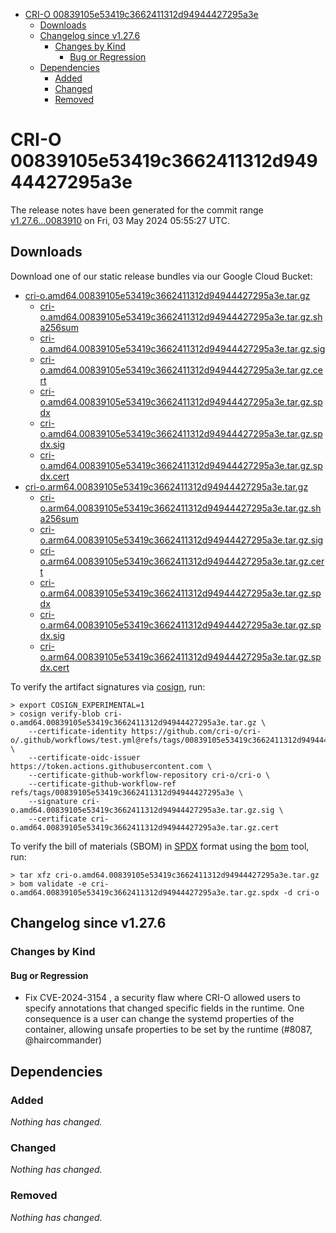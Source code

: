 - [CRI-O 00839105e53419c3662411312d94944427295a3e](#cri-o-00839105e53419c3662411312d94944427295a3e)
  - [Downloads](#downloads)
  - [Changelog since v1.27.6](#changelog-since-v1276)
    - [Changes by Kind](#changes-by-kind)
      - [Bug or Regression](#bug-or-regression)
  - [Dependencies](#dependencies)
    - [Added](#added)
    - [Changed](#changed)
    - [Removed](#removed)

# CRI-O 00839105e53419c3662411312d94944427295a3e

The release notes have been generated for the commit range
[v1.27.6...0083910](https://github.com/cri-o/cri-o/compare/v1.27.6...00839105e53419c3662411312d94944427295a3e) on Fri, 03 May 2024 05:55:27 UTC.

## Downloads

Download one of our static release bundles via our Google Cloud Bucket:

- [cri-o.amd64.00839105e53419c3662411312d94944427295a3e.tar.gz](https://storage.googleapis.com/cri-o/artifacts/cri-o.amd64.00839105e53419c3662411312d94944427295a3e.tar.gz)
  - [cri-o.amd64.00839105e53419c3662411312d94944427295a3e.tar.gz.sha256sum](https://storage.googleapis.com/cri-o/artifacts/cri-o.amd64.00839105e53419c3662411312d94944427295a3e.tar.gz.sha256sum)
  - [cri-o.amd64.00839105e53419c3662411312d94944427295a3e.tar.gz.sig](https://storage.googleapis.com/cri-o/artifacts/cri-o.amd64.00839105e53419c3662411312d94944427295a3e.tar.gz.sig)
  - [cri-o.amd64.00839105e53419c3662411312d94944427295a3e.tar.gz.cert](https://storage.googleapis.com/cri-o/artifacts/cri-o.amd64.00839105e53419c3662411312d94944427295a3e.tar.gz.cert)
  - [cri-o.amd64.00839105e53419c3662411312d94944427295a3e.tar.gz.spdx](https://storage.googleapis.com/cri-o/artifacts/cri-o.amd64.00839105e53419c3662411312d94944427295a3e.tar.gz.spdx)
  - [cri-o.amd64.00839105e53419c3662411312d94944427295a3e.tar.gz.spdx.sig](https://storage.googleapis.com/cri-o/artifacts/cri-o.amd64.00839105e53419c3662411312d94944427295a3e.tar.gz.spdx.sig)
  - [cri-o.amd64.00839105e53419c3662411312d94944427295a3e.tar.gz.spdx.cert](https://storage.googleapis.com/cri-o/artifacts/cri-o.amd64.00839105e53419c3662411312d94944427295a3e.tar.gz.spdx.cert)
- [cri-o.arm64.00839105e53419c3662411312d94944427295a3e.tar.gz](https://storage.googleapis.com/cri-o/artifacts/cri-o.arm64.00839105e53419c3662411312d94944427295a3e.tar.gz)
  - [cri-o.arm64.00839105e53419c3662411312d94944427295a3e.tar.gz.sha256sum](https://storage.googleapis.com/cri-o/artifacts/cri-o.arm64.00839105e53419c3662411312d94944427295a3e.tar.gz.sha256sum)
  - [cri-o.arm64.00839105e53419c3662411312d94944427295a3e.tar.gz.sig](https://storage.googleapis.com/cri-o/artifacts/cri-o.arm64.00839105e53419c3662411312d94944427295a3e.tar.gz.sig)
  - [cri-o.arm64.00839105e53419c3662411312d94944427295a3e.tar.gz.cert](https://storage.googleapis.com/cri-o/artifacts/cri-o.arm64.00839105e53419c3662411312d94944427295a3e.tar.gz.cert)
  - [cri-o.arm64.00839105e53419c3662411312d94944427295a3e.tar.gz.spdx](https://storage.googleapis.com/cri-o/artifacts/cri-o.arm64.00839105e53419c3662411312d94944427295a3e.tar.gz.spdx)
  - [cri-o.arm64.00839105e53419c3662411312d94944427295a3e.tar.gz.spdx.sig](https://storage.googleapis.com/cri-o/artifacts/cri-o.arm64.00839105e53419c3662411312d94944427295a3e.tar.gz.spdx.sig)
  - [cri-o.arm64.00839105e53419c3662411312d94944427295a3e.tar.gz.spdx.cert](https://storage.googleapis.com/cri-o/artifacts/cri-o.arm64.00839105e53419c3662411312d94944427295a3e.tar.gz.spdx.cert)

To verify the artifact signatures via [cosign](https://github.com/sigstore/cosign), run:

```console
> export COSIGN_EXPERIMENTAL=1
> cosign verify-blob cri-o.amd64.00839105e53419c3662411312d94944427295a3e.tar.gz \
    --certificate-identity https://github.com/cri-o/cri-o/.github/workflows/test.yml@refs/tags/00839105e53419c3662411312d94944427295a3e \
    --certificate-oidc-issuer https://token.actions.githubusercontent.com \
    --certificate-github-workflow-repository cri-o/cri-o \
    --certificate-github-workflow-ref refs/tags/00839105e53419c3662411312d94944427295a3e \
    --signature cri-o.amd64.00839105e53419c3662411312d94944427295a3e.tar.gz.sig \
    --certificate cri-o.amd64.00839105e53419c3662411312d94944427295a3e.tar.gz.cert
```

To verify the bill of materials (SBOM) in [SPDX](https://spdx.org) format using the [bom](https://sigs.k8s.io/bom) tool, run:

```console
> tar xfz cri-o.amd64.00839105e53419c3662411312d94944427295a3e.tar.gz
> bom validate -e cri-o.amd64.00839105e53419c3662411312d94944427295a3e.tar.gz.spdx -d cri-o
```

## Changelog since v1.27.6

### Changes by Kind

#### Bug or Regression
 - Fix CVE-2024-3154 , a security flaw where CRI-O allowed users to specify annotations that changed specific fields in the runtime. One consequence is a user can change the systemd properties of the container, allowing unsafe properties to be set by the runtime (#8087, @haircommander)

## Dependencies

### Added
_Nothing has changed._

### Changed
_Nothing has changed._

### Removed
_Nothing has changed._
